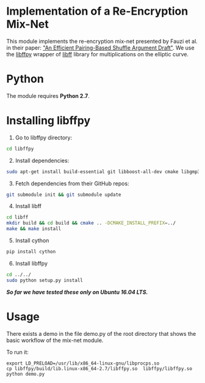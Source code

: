 Implementation of a Re-Encryption Mix-Net
======================================================

This module implements the re-encryption mix-net
presented by Fauzi et al. in their paper:
["An Efficient Pairing-Based Shuffle Argument
Draft"](http://kodu.ut.ee/~lipmaa/papers/flsz17/hat_shuffle.pdf).
We use the 
[libffpy](https://github.com/eellak/gsoc17module-zeus/tree/master/libffpy) 
wrapper of [libff](https://github.com/scipr-lab/libff) library
for multiplications on the elliptic curve.

Python
======

The module requires **Python 2.7**.

Installing libffpy
==================

1. Go to libffpy directory:

```bash
cd libffpy
```

2. Install dependencies:

```bash
sudo apt-get install build-essential git libboost-all-dev cmake libgmp3-dev libssl-dev libprocps4-dev pkg-config
```

3. Fetch dependencies from their GitHub repos:

```bash
git submodule init && git submodule update
```

4. Install libff

```bash
cd libff
mkdir build && cd build && cmake .. -DCMAKE_INSTALL_PREFIX=../
make && make install
```

5. Install cython

```bash
pip install cython
```

6. Install libffpy

```bash
cd ../../
sudo python setup.py install
```

***So far we have tested these only on Ubuntu 16.04 LTS.***

Usage
=====

There exists a demo in the file demo.py of the root directory
that shows the basic workflow of the mix-net module.

To run it:

```
export LD_PRELOAD=/usr/lib/x86_64-linux-gnu/libprocps.so
cp libffpy/build/lib.linux-x86_64-2.7/libffpy.so  libffpy/libffpy.so
python demo.py 
```

